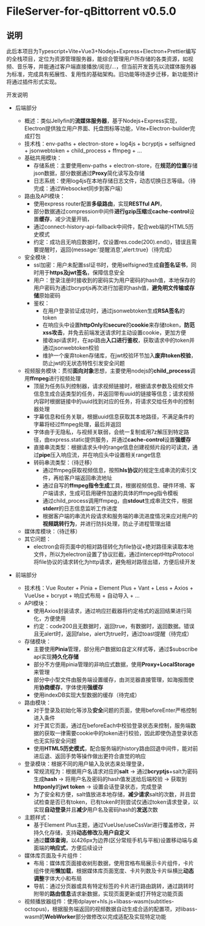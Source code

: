 # FileServer-for-qBittorrent v0.5.0

## 说明

​		此后本项目为Typescript+Vite+Vue3+Nodejs+Express+Electron+Prettier编写的全栈项目，定位为资源管理服务器，能综合管理用户所存储的各类资源，如视频、音乐等，并能通过客户端直接播放/阅览/...，但当前开发首先以流媒体服务器为标准，完成具有拓展性、复用性的基础架构。旧功能等待逐步迁移，新功能预计将通过插件形式实现。

开发说明

- 后端部分
  - 概述：类似Jellyfin的**流媒体服务器**，基于Nodejs+Express实现，Electron提供独立用户界面、托盘图标等功能，Vite+Electron-builder完成打包
  - 技术栈：env-paths + electron-store + log4js + bcryptjs + selfsigned + jsonwebtoken + child_process + ffmpeg + ...
  - 基础共用模块：
    - 存储系统：主要使用env-paths + electron-store，在**规范的位置**存储json数据，部分数据通过**Proxy**简化读写及存储
    - 日志系统：使用log4js在本地存储日志文件，动态切换日志等级。（待完成：通过Websocket同步到客户端）
  - 路由及API模块：
    - 使用express router配置**多级路由**，实现**RESTful API**，
    - 部分数据通过compression中间件**进行gzip压缩**或**cache-control**设置**缓存**，减少流量开销，
    - 通过connect-history-api-fallback中间件，配合web端的HTML5历史模式
    - 约定：成功且无响应数据时，仅设置res.code(200).end()，错误且需要提醒时，返回{message:'提醒消息',alert:true}（待完成）
  - 安全模块：
    - ssl加密：用户未配置ssl证书时，使用selfsigned生成**自签名证书**，同时用于**https及jwt签名**，保障信息安全
    - 用户：登录注册时接收到的密码实为用户密码的hash值，本地保存的用户密码为通过bcryptjs再次进行加密的hash值，**避免明文传输或存储**原始密码
    - 鉴权：
      - 在用户登录验证成功时，通过jsonwebtoken生成**RSA签名**的token
      - 在响应头中设置**httpOnly**和**secure**的**cookie**来存储token，**防范xss攻击**，并免去前端发送请求时主动设置cookie，更加方便
      - 接收api请求时，在api路由**入口进行鉴权**，获取请求中的token并通过jsonwebtoken校验
      - 维护一个废弃token存储库，在jwt校验环节加入**废弃token校验**，防止jwt的无状态特性引发安全问题
  - 视频服务模块：贯彻**面向对象**思想，主要使用nodejs的**child_process**调用**ffmpeg**进行视频处理
    - 顶层为任务队列控制器，请求视频链接时，根据请求参数及视频文件信息生成合适类型的任务，并返回带有uuid的链接等信息；请求视频内容时根据链接中的uuid找到对应的任务，将请求交给任务中的控制器处理
    - 字幕信息和任务关联，根据uuid信息获取其本地路径，不满足条件的字幕将经过ffmpeg处理，最后并返回
    - 字体由于无隐私，与视频关联弱，会统一复制或用7z解压到特定路径，由express.static提供服务，并通过**cache-control**设置**强缓存**
    - 直接串流类型：根据请求头中的range信息创建视频片段的可读流，通过**pipe**压入响应流，并在响应头中设置相关range信息
    - 转码串流类型：（待迁移）
      - 通过ffmpeg获取视频信息，按照**hls协议**的规定生成串流的索引文件，再给客户端返回串流地址
      - 通过自写的**ffmpeg指令生成**工具，根据视频信息、硬件环境、客户端请求，生成可启用硬件加速的具体的ffmpeg指令模板
      - 通过child_process调用ffmpeg，由**stdout**生成串流文件，根据**stderr**的日志信息监听工作进度
      - 根据客户端的串流片段请求和服务端的串流进度情况来应对用户的**视频跳转行为**，并进行防抖处理，防止子进程管理出错
  - 媒体库模块：（待迁移）
  - 其它问题：
    - electron会将页面中的相对路径转化为file协议+绝对路径来读取本地文件，所以为electron设置了协议拦截，通过interceptHttpProtocol将file协议的请求转化为http请求，避免相对路径出错，方便后续开发



- 前端部分
  - 技术栈：Vue Router + Pinia + Element Plus + Vant + Less + Axios + VueUse + bcrypt + 响应式布局 + 自动导入 + ...
  - API模块：
    - 使用Axios封装请求，通过响应拦截器将约定格式的返回结果进行简化，方便使用
    - 约定：code200且无数据时，返回true，有数据时，返回数据。错误且无alert时，返回false，alert为true时，通过toast提醒（待完成）
  - 存储模块：
    - 主要使用**Pinia**管理，部分用户数据如自定义样式等，通过$subscribe api实现**持久化存储**
    - 部分不方便用pinia管理的非响应式数据，使用**Proxy+LocalStorage**来管理
    - 部分中小型文件由服务端设置缓存，由浏览器直接管理，如海报图使用**协商缓存**，字体使用**强缓存**
    - 使用indexDB实现大型数据的缓存（待完成）
  - 路由模块：
    - 对于登录及初始化等涉及**安全**问题的页面，使用beforeEnter严格控制进入条件
    - 对于其它页面，通过在beforeEach中校验登录状态来控制，服务端数据的获取一律需要cookie中的token进行校验，因此即使伪造登录状态也无实际安全问题
    - 使用**HTML5历史模式**，配合服务端的history路由回退中间件，能对前进后退、返回手势等操作做出更符合直觉的响应
  - 登录模块：根据不同的用户输入及状态来处理登录，
    - 常规流程为：根据用户名请求对应的**salt** -> 通过**bcryptjs**+salt为密码生成**hash** -> 将用户名及密码的hash值发送给后端校验 -> 获取到**httponly**的**jwt token** -> 设置会话登录状态，完成登录
    - 为了安全和方便，salt值放进本地存储，**减少请求**salt的次数，并且尝试检查是否已有token，已有token时则尝试仅通过token请求登录，以实现**自动登录**并且**减少**用户名及密码hash的**发送**次数
  - 主题样式：
    - 基于Element Plus主题，通过VueUse/useCssVar进行覆盖修改，并持久化存储，支持**动态修改**及**用户自定义**
    - 通过**媒体查询**，以426px为边界(区分常规手机与平板)设置移动端与桌面端的**响应式**，方便后续设计
  - 媒体库页面及卡片组件：
    - 布局：媒体库页面接收树形数据，使用宫格布局展示卡片组件，卡片组件使用**懒加载**，根据媒体库页面宽度、卡片列数及卡片纵横比**动态调整**字体大小和布局
    - 导航：通过分页器或具有特定标签的卡片进行路由跳转，通过跳转时附带的**路由信息**请求新数据，实现页面更新或打开特定功能页面
  - 视频播放器组件：使用dplayer+hls.js+libass-wasm(subtitles-octopus)，根据服务端返回的视频数据自动生成合适的配置项，对libass-wasm的**WebWorker**部分做修改以完成适配及实现特定功能
